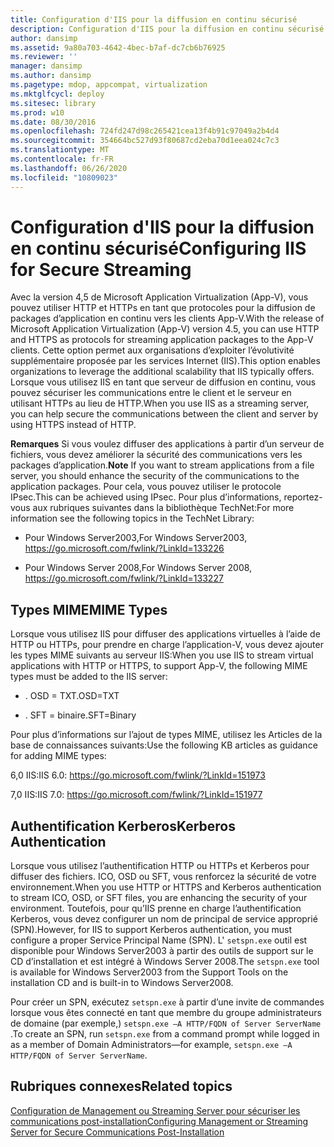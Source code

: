 ```yaml
---
title: Configuration d'IIS pour la diffusion en continu sécurisé
description: Configuration d'IIS pour la diffusion en continu sécurisé
author: dansimp
ms.assetid: 9a80a703-4642-4bec-b7af-dc7cb6b76925
ms.reviewer: ''
manager: dansimp
ms.author: dansimp
ms.pagetype: mdop, appcompat, virtualization
ms.mktglfcycl: deploy
ms.sitesec: library
ms.prod: w10
ms.date: 08/30/2016
ms.openlocfilehash: 724fd247d98c265421cea13f4b91c97049a2b4d4
ms.sourcegitcommit: 354664bc527d93f80687cd2eba70d1eea024c7c3
ms.translationtype: MT
ms.contentlocale: fr-FR
ms.lasthandoff: 06/26/2020
ms.locfileid: "10809023"
---
```

# <span data-ttu-id="c1697-103">Configuration d'IIS pour la diffusion en continu sécurisé</span><span class="sxs-lookup"><span data-stu-id="c1697-103">Configuring IIS for Secure Streaming</span></span>


<span data-ttu-id="c1697-104">Avec la version 4,5 de Microsoft Application Virtualization (App-V), vous pouvez utiliser HTTP et HTTPs en tant que protocoles pour la diffusion de packages d’application en continu vers les clients App-V.</span><span class="sxs-lookup"><span data-stu-id="c1697-104">With the release of Microsoft Application Virtualization (App-V) version 4.5, you can use HTTP and HTTPS as protocols for streaming application packages to the App-V clients.</span></span> <span data-ttu-id="c1697-105">Cette option permet aux organisations d’exploiter l’évolutivité supplémentaire proposée par les services Internet (IIS).</span><span class="sxs-lookup"><span data-stu-id="c1697-105">This option enables organizations to leverage the additional scalability that IIS typically offers.</span></span> <span data-ttu-id="c1697-106">Lorsque vous utilisez IIS en tant que serveur de diffusion en continu, vous pouvez sécuriser les communications entre le client et le serveur en utilisant HTTPs au lieu de HTTP.</span><span class="sxs-lookup"><span data-stu-id="c1697-106">When you use IIS as a streaming server, you can help secure the communications between the client and server by using HTTPS instead of HTTP.</span></span>

<span data-ttu-id="c1697-107">**Remarques**  Si vous voulez diffuser des applications à partir d’un serveur de fichiers, vous devez améliorer la sécurité des communications vers les packages d’application.</span><span class="sxs-lookup"><span data-stu-id="c1697-107">**Note** If you want to stream applications from a file server, you should enhance the security of the communications to the application packages.</span></span> <span data-ttu-id="c1697-108">Pour cela, vous pouvez utiliser le protocole IPsec.</span><span class="sxs-lookup"><span data-stu-id="c1697-108">This can be achieved using IPsec.</span></span> <span data-ttu-id="c1697-109">Pour plus d’informations, reportez-vous aux rubriques suivantes dans la bibliothèque TechNet:</span><span class="sxs-lookup"><span data-stu-id="c1697-109">For more information see the following topics in the TechNet Library:</span></span>

-   <span data-ttu-id="c1697-110">Pour Windows Server2003,</span><span class="sxs-lookup"><span data-stu-id="c1697-110">For Windows Server2003,</span></span> <https://go.microsoft.com/fwlink/?LinkId=133226>

-   <span data-ttu-id="c1697-111">Pour Windows Server 2008,</span><span class="sxs-lookup"><span data-stu-id="c1697-111">For Windows Server 2008,</span></span> <https://go.microsoft.com/fwlink/?LinkId=133227>

 

## <span data-ttu-id="c1697-112">Types MIME</span><span class="sxs-lookup"><span data-stu-id="c1697-112">MIME Types</span></span>


<span data-ttu-id="c1697-113">Lorsque vous utilisez IIS pour diffuser des applications virtuelles à l’aide de HTTP ou HTTPs, pour prendre en charge l’application-V, vous devez ajouter les types MIME suivants au serveur IIS:</span><span class="sxs-lookup"><span data-stu-id="c1697-113">When you use IIS to stream virtual applications with HTTP or HTTPS, to support App-V, the following MIME types must be added to the IIS server:</span></span>

-   <span data-ttu-id="c1697-114">. OSD = TXT</span><span class="sxs-lookup"><span data-stu-id="c1697-114">.OSD=TXT</span></span>

-   <span data-ttu-id="c1697-115">. SFT = binaire</span><span class="sxs-lookup"><span data-stu-id="c1697-115">.SFT=Binary</span></span>

<span data-ttu-id="c1697-116">Pour plus d’informations sur l’ajout de types MIME, utilisez les Articles de la base de connaissances suivants:</span><span class="sxs-lookup"><span data-stu-id="c1697-116">Use the following KB articles as guidance for adding MIME types:</span></span>

<span data-ttu-id="c1697-117">6,0 IIS:</span><span class="sxs-lookup"><span data-stu-id="c1697-117">IIS 6.0:</span></span> <https://go.microsoft.com/fwlink/?LinkId=151973>

<span data-ttu-id="c1697-118">7,0 IIS:</span><span class="sxs-lookup"><span data-stu-id="c1697-118">IIS 7.0:</span></span> <https://go.microsoft.com/fwlink/?LinkId=151977>

## <span data-ttu-id="c1697-119">Authentification Kerberos</span><span class="sxs-lookup"><span data-stu-id="c1697-119">Kerberos Authentication</span></span>


<span data-ttu-id="c1697-120">Lorsque vous utilisez l’authentification HTTP ou HTTPs et Kerberos pour diffuser des fichiers. ICO, OSD ou SFT, vous renforcez la sécurité de votre environnement.</span><span class="sxs-lookup"><span data-stu-id="c1697-120">When you use HTTP or HTTPS and Kerberos authentication to stream ICO, OSD, or SFT files, you are enhancing the security of your environment.</span></span> <span data-ttu-id="c1697-121">Toutefois, pour qu’IIS prenne en charge l’authentification Kerberos, vous devez configurer un nom de principal de service approprié (SPN).</span><span class="sxs-lookup"><span data-stu-id="c1697-121">However, for IIS to support Kerberos authentication, you must configure a proper Service Principal Name (SPN).</span></span> <span data-ttu-id="c1697-122">L' `setspn.exe` outil est disponible pour Windows Server2003 à partir des outils de support sur le CD d’installation et est intégré à Windows Server 2008.</span><span class="sxs-lookup"><span data-stu-id="c1697-122">The `setspn.exe` tool is available for Windows Server2003 from the Support Tools on the installation CD and is built-in to Windows Server2008.</span></span>

<span data-ttu-id="c1697-123">Pour créer un SPN, exécutez `setspn.exe` à partir d’une invite de commandes lorsque vous êtes connecté en tant que membre du groupe administrateurs de domaine (par exemple,) `setspn.exe –A HTTP/FQDN of Server ServerName` .</span><span class="sxs-lookup"><span data-stu-id="c1697-123">To create an SPN, run `setspn.exe` from a command prompt while logged in as a member of Domain Administrators—for example, `setspn.exe –A HTTP/FQDN of Server ServerName`.</span></span>

## <span data-ttu-id="c1697-124">Rubriques connexes</span><span class="sxs-lookup"><span data-stu-id="c1697-124">Related topics</span></span>


[<span data-ttu-id="c1697-125">Configuration de Management ou Streaming Server pour sécuriser les communications post-installation</span><span class="sxs-lookup"><span data-stu-id="c1697-125">Configuring Management or Streaming Server for Secure Communications Post-Installation</span></span>](configuring-management-or-streaming-server-for-secure-communications-post-installation.md)

 

 





